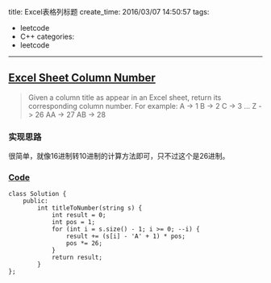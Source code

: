 title: Excel表格列标题
create_time: 2016/03/07 14:50:57
tags:
- leetcode
- C++
categories:
- leetcode

---
## [Excel Sheet Column Number](https://leetcode.com/problems/excel-sheet-column-number/)
> Given a column title as appear in an Excel sheet, return its corresponding column number.
> For example:
> A -> 1
> B -> 2
> C -> 3
> ...
> Z -> 26
> AA -> 27
> AB -> 28

### 实现思路
很简单，就像16进制转10进制的计算方法即可，只不过这个是26进制。

### [Code](https://github.com/Finalcheat/leetcode/blob/master/src/Excel-Sheet-Column-Number.cpp)
```
class Solution {
    public:
        int titleToNumber(string s) {
            int result = 0;
            int pos = 1;
            for (int i = s.size() - 1; i >= 0; --i) {
                result += (s[i] - 'A' + 1) * pos;
                pos *= 26;
            }
            return result;
        }
};
```
